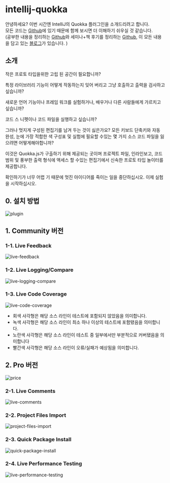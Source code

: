 # intellij-quokka

안녕하세요? 이번 시간엔 IntelliJ의 Quokka 플러그인을 소개드리려고 합니다.  
모든 코드는 [Github](https://github.com/jojoldu/blog-code/tree/master/intellij-quokka)에 있기 때문에 함께 보시면 더 이해하기 쉬우실 것 같습니다.  
(공부한 내용을 정리하는 [Github](https://github.com/jojoldu/blog-code)와 세미나+책 후기를 정리하는 [Github](https://github.com/jojoldu/review), 이 모든 내용을 담고 있는 [블로그](http://jojoldu.tistory.com/)가 있습니다. )<br/>
  

## 소개

작은 프로토 타입을위한 고립 된 공간이 필요합니까?

특정 라이브러리 기능이 어떻게 작동하는지 잊어 버리고 그냥 호출하고 출력을 검사하고 싶습니까?

새로운 언어 기능이나 프레임 워크를 실험하거나, 배우거나 다른 사람들에게 가르치고 싶습니까?

코드 스 니펫이나 코드 파일을 실행하고 싶습니까?

그러나 멋지게 구성된 편집기를 남겨 두는 것이 싫은가요? 모든 키보드 단축키와 자동 완성, 눈에 가장 적합한 색 구성표 및 실험에 필요할 수있는 몇 가지 소스 코드 파일을 잃으려면 어떻게해야합니까?

이것은 Quokka.js가 구출하기 위해 제공되는 곳이며 프로젝트 파일, 인라인보고, 코드 범위 및 풍부한 출력 형식에 액세스 할 수있는 편집기에서 신속한 프로토 타입 놀이터를 제공합니다.

확인하기가 너무 어렵 기 때문에 멋진 아이디어를 죽이는 일을 중단하십시오. 이제 실험을 시작하십시오.

## 0. 설치 방법

![plugin](./images/plugin.png)

## 1. Community 버전

### 1-1. Live Feedback

![live-feedback](./images/live-feedback.gif)

### 1-2. Live Logging/Compare

![live-logging-compare](./images/live-logging-compare.png)

### 1-3. Live Code Coverage

![live-code-coverage](./images/live-code-coverage.gif)

* 회색 사각형은 해당 소스 라인이 테스트에 포함되지 않았음을 의미합니다.
* 녹색 사각형은 해당 소스 라인이 최소 하나 이상의 테스트에 포함됐음을 의미합니다.
* 노란색 사각형은 해당 소스 라인이 테스트 중 일부에서만 부분적으로 커버됐음을 의미합니다
* 빨간색 사각형은 해당 소스 라인이 오류/실패가 예상됨을 의미합니다.

## 2. Pro 버전

![price](./images/price.png)

### 2-1. Live Comments

![live-comments](./images/live-comments.gif)


### 2-2. Project Files Import

![project-files-import](./images/project-files-import.gif)

### 2-3. Quick Package Install

![quick-package-install](./images/quick-package-install.gif)

### 2-4. Live Performance Testing

![live-performance-testing](./images/live-performance-testing.gif)

